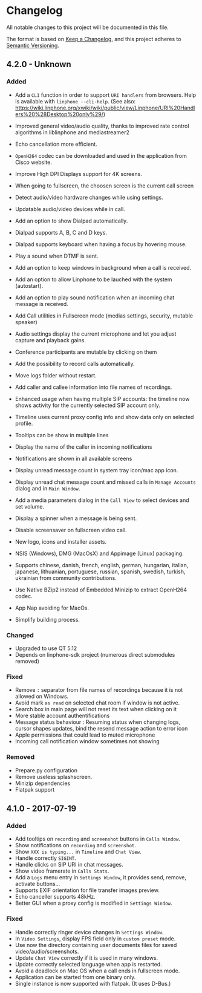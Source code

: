 # Changelog
All notable changes to this project will be documented in this file.

The format is based on [Keep a Changelog](https://keepachangelog.com/en/1.0.0/),
and this project adheres to [Semantic Versioning](https://semver.org/spec/v2.0.0.html).

## 4.2.0 - Unknown

### Added

- Add a `CLI` function in order to support `URI handlers` from browsers. Help is available with `linphone --cli-help`. (See also: https://wiki.linphone.org/xwiki/wiki/public/view/Linphone/URI%20Handlers%20%28Desktop%20only%29/)
- Improved general video/audio quality, thanks to improved rate control algorithms in liblinphone and mediastreamer2
- Echo cancellation more efficient.
- `OpenH264` codec can be downloaded and used in the application from Cisco website.
- Improve High DPI Displays support for 4K screens.
- When going to fullscreen, the choosen screen is the current call screen
- Detect audio/video hardware changes while using settings.
- Updatable audio/video devices while in call.

- Add an option to show Dialpad automatically.
- Dialpad supports A, B, C and D keys.
- Dialpad supports keyboard when having a focus by hovering mouse.
- Play a sound when DTMF is sent.

- Add an option to keep windows in background when a call is received.
- Add an option to allow Linphone to be lauched with the system (autostart).
- Add an option to play sound notification when an incoming chat message is received.
- Add Call utilities in Fullscreen mode (medias settings, security, mutable speaker)
- Audio settings display the current microphone and let you adjust capture and playback gains.
- Conference participants are mutable by clicking on them
- Add the possibility to record calls automatically.
- Move logs folder without restart.
- Add caller and callee information into file names of recordings.

- Enhanced usage when having multiple SIP accounts: the timeline now shows activity for the currently selected SIP account only.
- Timeline uses current proxy config info and show data only on selected profile.
- Tooltips can be show in multiple lines
- Display the name of the caller in incoming notifications
- Notifications are shown in all available screens
- Display unread message count in system tray icon/mac app icon.
- Display unread chat message count and missed calls in `Manage Accounts` dialog and in `Main Window`.
- Add a media parameters dialog in the `Call View` to select devices and set volume.
- Display a spinner when a message is being sent.
- Disable screensaver on fullscreen video call.
- New logo, icons and installer assets.

- NSIS (Windows), DMG (MacOsX) and Appimage (Linux) packaging.
- Supports chinese, danish, french, english, german, hungarian, italian, japanese, lithuanian, portuguese, russian, spanish, swedish, turkish, ukrainian from community contributions.

- Use Native BZip2 instead of Embedded Minizip to extract OpenH264 codec.
- App Nap avoiding for MacOs.
- Simplify building process.

### Changed

- Upgraded to use QT 5.12
- Depends on linphone-sdk project (numerous direct submodules removed)

### Fixed

- Remove `:` separator from file names of recordings because it is not allowed on Windows.
- Avoid mark `as read` on selected chat room if window is not active.
- Search box in main page will not reset its text when clicking on it
- More stable account authentifications
- Message status behaviour : Resuming status when changing logs, cursor shapes updates, bind the resend message action to error icon
- Apple permissions that could lead to muted microphone
- Incoming call notification window sometimes not showing

### Removed

- Prepare.py configuration
- Remove useless splashscreen.
- Minizip dependencies
- Flatpak support

## 4.1.0 - 2017-07-19

### Added

- Add tooltips on `recording` and `screenshot` buttons in `Calls Window`.
- Show notifications on `recording` and `screenshot`.
- Show `XXX is typing...` in `Timeline` and `Chat View`.
- Handle correctly `SIGINT`.
- Handle clicks on SIP URI in chat messages.
- Show video framerate in `Calls Stats`.
- Add a `Logs` menu entry in `Settings Window`, it provides send, remove, activate buttons...
- Supports EXIF orientation for file transfer images preview.
- Echo canceller supports 48kHz.
- Better GUI when a proxy config is modified in `Settings Window`.

### Fixed

- Handle correctly ringer device changes in `Settings Window`.
- In `Video Settings`, display FPS field only in `custom preset` mode.
- Use now the directory containing user documents files for saved video/audio/screenshots.
- Update `Chat View` correctly if it is used in many windows.
- Update correctly selected language when app is restarted.
- Avoid a deadlock on Mac OS when a call ends in fullscreen mode.
- Application can be started from one binary only.
- Single instance is now supported with flatpak. (It uses D-Bus.)
